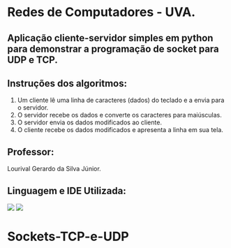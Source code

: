 # Redes de Computadores - UVA.

## Aplicação cliente-servidor simples em python para demonstrar a programação de socket para UDP e TCP.

## Instruções dos algoritmos:
1. Um cliente lê uma linha de caracteres (dados) do teclado e a envia para o servidor. 
2. O servidor recebe os dados e converte os caracteres para maiúsculas.
3. O servidor envia os dados modificados ao cliente.
4. O cliente recebe os dados modificados e apresenta a linha em sua tela.

## Professor:
Lourival Gerardo da Silva Júnior.

## Linguagem e IDE Utilizada:
<a href = "https://www.python.org/"><img src="https://img.shields.io/badge/Python-14354C?style=for-the-badge&logo=python&logoColor=white"></a>
<a href = "https://www.jetbrains.com/pt-br/pycharm/download/"><img src="https://img.shields.io/badge/pycharm-143?style=for-the-badge&logo=pycharm&logoColor=black&color=black&labelColor=green"></a>
# Sockets-TCP-e-UDP
